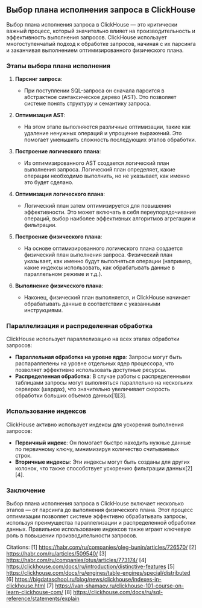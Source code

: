 ## Выбор плана исполнения запроса в ClickHouse

Выбор плана исполнения запроса в ClickHouse — это критически важный процесс, который значительно влияет на производительность и эффективность выполнения запросов. ClickHouse использует многоступенчатый подход к обработке запросов, начиная с их парсинга и заканчивая выполнением оптимизированного физического плана.

### Этапы выбора плана исполнения

1. **Парсинг запроса**:
   - При поступлении SQL-запроса он сначала парсится в абстрактное синтаксическое дерево (AST). Это позволяет системе понять структуру и семантику запроса.

2. **Оптимизация AST**:
   - На этом этапе выполняются различные оптимизации, такие как удаление ненужных операций и упрощение выражений. Это помогает уменьшить сложность последующих этапов обработки.

3. **Построение логического плана**:
   - Из оптимизированного AST создается логический план выполнения запроса. Логический план определяет, какие операции необходимо выполнить, но не указывает, как именно это будет сделано.

4. **Оптимизация логического плана**:
   - Логический план затем оптимизируется для повышения эффективности. Это может включать в себя переупорядочивание операций, выбор наиболее эффективных алгоритмов агрегации и фильтрации.

5. **Построение физического плана**:
   - На основе оптимизированного логического плана создается физический план выполнения запроса. Физический план указывает, как именно будут выполняться операции (например, какие индексы использовать, как обрабатывать данные в параллельном режиме и т.д.).

6. **Выполнение физического плана**:
   - Наконец, физический план выполняется, и ClickHouse начинает обрабатывать данные в соответствии с указанными инструкциями.

### Параллелизация и распределенная обработка

ClickHouse использует параллелизацию на всех этапах обработки запросов:

- **Параллельная обработка на уровне ядра**: Запросы могут быть распараллелены на уровне отдельных ядер процессора, что позволяет эффективно использовать доступные ресурсы.
- **Распределенная обработка**: В случае работы с распределенными таблицами запросы могут выполняться параллельно на нескольких серверах (шардах), что значительно увеличивает скорость обработки больших объемов данных[1][3].

### Использование индексов

ClickHouse активно использует индексы для ускорения выполнения запросов:

- **Первичный индекс**: Он помогает быстро находить нужные данные по первичному ключу, минимизируя количество считываемых строк.
- **Вторичные индексы**: Эти индексы могут быть созданы для других колонок, что также способствует ускорению фильтрации данных[2][4].

### Заключение

Выбор плана исполнения запроса в ClickHouse включает несколько этапов — от парсинга до выполнения физического плана. Этот процесс оптимизации позволяет системе эффективно обрабатывать запросы, используя преимущества параллелизации и распределенной обработки данных. Правильное использование индексов также играет ключевую роль в повышении производительности запросов.

Citations:
[1] https://habr.com/ru/companies/oleg-bunin/articles/726570/
[2] https://habr.com/ru/articles/509540/
[3] https://habr.com/ru/companies/otus/articles/773174/
[4] https://clickhouse.com/docs/ru/introduction/distinctive-features
[5] https://clickhouse.com/docs/ru/engines/table-engines/special/distributed
[6] https://bigdataschool.ru/blog/news/clickhouse/indexes-in-clickhouse.html
[7] https://ivan-shamaev.ru/clickhouse-101-course-on-learn-clickhouse-com/
[8] https://clickhouse.com/docs/ru/sql-reference/statements/explain